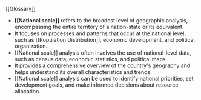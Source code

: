 
[[Glossary]]

- **[[National scale]]** refers to the broadest level of geographic analysis, encompassing the entire territory of a nation-state or its equivalent.
- It focuses on processes and patterns that occur at the national level, such as [[Population Distribution]], economic development, and political organization.
- [[National scale]] analysis often involves the use of national-level data, such as census data, economic statistics, and political maps.
- It provides a comprehensive overview of the country's geography and helps understand its overall characteristics and trends.
- [[National scale]] analysis can be used to identify national priorities, set development goals, and make informed decisions about resource allocation.